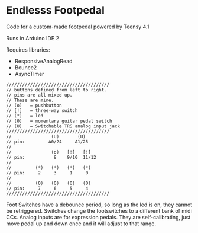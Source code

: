 # Endlesss Footpedal

Code for a custom-made footpedal powered by Teensy 4.1

Runs in Arduino IDE 2

Requires libraries:
- ResponsiveAnalogRead
- Bounce2
- AsyncTImer

```
///////////////////////////////////////
// buttons defined from left to right.
// pins are all mixed up.
// These are mine. 
// (o)   = pushbutton
// [!]   = three-way switch
// (*)   = led
// (0)   = momentary guitar pedal switch
// (U)   = Switchable TRS analog input jack
///////////////////////////////////////
//               (U)       (U) 
// pin:         A0/24     A1/25  
//
//               (o)   [!]   [!]
// pin:           8    9/10  11/12
//
//         (*)   (*)   (*)   (*)
// pin:     2     3     1     0
//
//         (0)   (0)   (0)   (0)
// pin:     7     6     5     4
///////////////////////////////////////
```

Foot Switches have a debounce period, so long as the led is on, they cannot be retriggered.
Switches change the footswitches to a different bank of midi CCs.
Analog inputs are for expression pedals. 
They are self-calibrating, just move pedal up and down once and it will adjust to that range.

